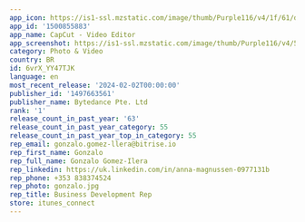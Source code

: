 ```yaml
---
app_icon: https://is1-ssl.mzstatic.com/image/thumb/Purple116/v4/1f/61/d0/1f61d08c-3694-a715-5afd-0872640415ec/AppIcon-0-0-1x_U007emarketing-0-7-0-85-220.png/1024x1024bb.png
app_id: '1500855883'
app_name: CapCut - Video Editor
app_screenshot: https://is1-ssl.mzstatic.com/image/thumb/Purple116/v4/5c/8b/a3/5c8ba389-431f-8591-764a-588cfe0e54fa/a857cc68-9a5a-4bb2-a5e7-eb8a8bc9350f_1.png/1284x2778bb.png
category: Photo & Video
country: BR
id: 6vrX_YY47TJK
language: en
most_recent_release: '2024-02-02T00:00:00'
publisher_id: '1497663561'
publisher_name: Bytedance Pte. Ltd
rank: '1'
release_count_in_past_year: '63'
release_count_in_past_year_category: 55
release_count_in_past_year_top_in_category: 55
rep_email: gonzalo.gomez-llera@bitrise.io
rep_first_name: Gonzalo
rep_full_name: Gonzalo Gomez-Ilera
rep_linkedin: https://uk.linkedin.com/in/anna-magnussen-0977131b
rep_phone: +353 838374524
rep_photo: gonzalo.jpg
rep_title: Business Development Rep
store: itunes_connect
---
```

